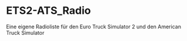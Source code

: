 # ETS2-ATS_Radio
Eine eigene Radioliste für den Euro Truck Simulator 2 und den American Truck Simulator
